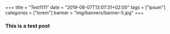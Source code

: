 +++
title = "Test1111"
date = "2019-08-07T13:07:31+02:00"
tags = ["ipsum"]
categories = ["lorem"]
banner = "img/banners/banner-5.jpg"
+++

### This is a test post

